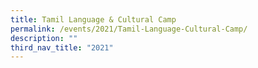```yaml
---
title: Tamil Language & Cultural Camp
permalink: /events/2021/Tamil-Language-Cultural-Camp/
description: ""
third_nav_title: "2021"
---
```

